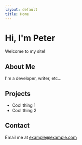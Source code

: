 ```yaml
---
layout: default
title: Home
---
```


# Hi, I'm Peter

Welcome to my site!

## About Me
I'm a developer, writer, etc...

## Projects
- Cool thing 1
- Cool thing 2

## Contact
Email me at example@example.com
